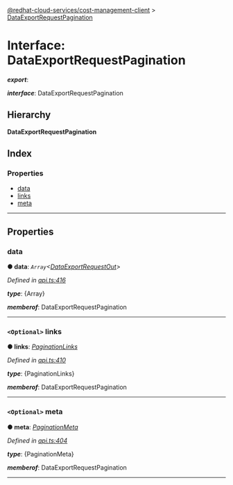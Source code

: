 [@redhat-cloud-services/cost-management-client](../README.md) > [DataExportRequestPagination](../interfaces/dataexportrequestpagination.md)

# Interface: DataExportRequestPagination

*__export__*: 

*__interface__*: DataExportRequestPagination

## Hierarchy

**DataExportRequestPagination**

## Index

### Properties

* [data](dataexportrequestpagination.md#data)
* [links](dataexportrequestpagination.md#links)
* [meta](dataexportrequestpagination.md#meta)

---

## Properties

<a id="data"></a>

###  data

**● data**: *`Array`<[DataExportRequestOut](../modules/dataexportrequestout.md)>*

*Defined in [api.ts:416](https://github.com/RedHatInsights/javascript-clients/blob/master/packages/cost-management/api.ts#L416)*

*__type__*: {Array}

*__memberof__*: DataExportRequestPagination

___
<a id="links"></a>

### `<Optional>` links

**● links**: *[PaginationLinks](paginationlinks.md)*

*Defined in [api.ts:410](https://github.com/RedHatInsights/javascript-clients/blob/master/packages/cost-management/api.ts#L410)*

*__type__*: {PaginationLinks}

*__memberof__*: DataExportRequestPagination

___
<a id="meta"></a>

### `<Optional>` meta

**● meta**: *[PaginationMeta](paginationmeta.md)*

*Defined in [api.ts:404](https://github.com/RedHatInsights/javascript-clients/blob/master/packages/cost-management/api.ts#L404)*

*__type__*: {PaginationMeta}

*__memberof__*: DataExportRequestPagination

___

